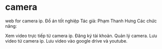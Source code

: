 # camera
web for camera ip.
Đồ án tốt nghiệp Tác giả: Phạm Thanh Hưng Các chức năng:

Xem video trực tiếp từ camera ip.
Đăng ký tài khoản.
Quản lý camera.
Lưu video từ camera ip.
Lưu video vào google drive và youtube.
